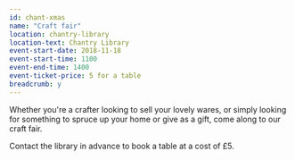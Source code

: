 ```yaml
---
id: chant-xmas
name: "Craft fair"
location: chantry-library
location-text: Chantry Library
event-start-date: 2018-11-18
event-start-time: 1100
event-end-time: 1400
event-ticket-price: 5 for a table
breadcrumb: y
---
```


Whether you're a crafter looking to sell your lovely wares, or simply looking for something to spruce up your home or give as a gift, come along to our craft fair.

Contact the library in advance to book a table at a cost of £5.
